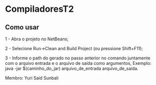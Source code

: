 # CompiladoresT2

## Como usar

1 - Abra o projeto no NetBeans;

2 - Selecione Run->Clean and Build Project (ou pressione Shift+F11);

3 - Informe o path do gerado no passo anterior no comando juntamente com o arquivo entrada e o arquivo de saída como argumentos, Exemplo: java -jar $(caminho_do_jar) arquivo_de_entrada arquivo_de_saida.

Membro: Yuri Said Sunbali
